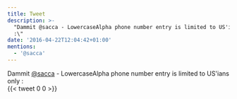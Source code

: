 ```yaml
---
title: Tweet
description: >-
  "Dammit @sacca - LowercaseAlpha phone number entry is limited to US'ians only
  :\"
date: '2016-04-22T12:04:42+01:00'
mentions:
  - '@sacca'
---
```

Dammit [@sacca](https://twitter.com/@sacca) - LowercaseAlpha phone number entry is limited to US'ians only :\
      {{< tweet 0 0 >}}
    
